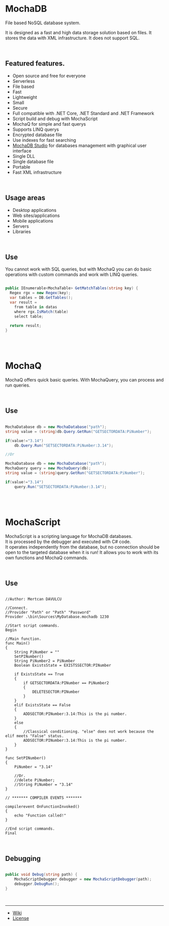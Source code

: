 # MochaDB
File based NoSQL database system.

It is designed as a fast and high data storage solution based on files.
It stores the data with XML infrastructure. It does not support SQL.

<br>

## Featured features.
- Open source and free for everyone
- Serverless
- File based
- Fast
- Lightweight
- Small
- Secure
- Full compatible with .NET Core, .NET Standard and .NET Framework
- Script build and debug with MochaScript
- MochaQ for simple and fast querys
- Supports LINQ querys
- Encrypted database file
- Use indexes for fast searching
- <a href="https://github.com/MertcanDavulcu/MochaDBStudio">MochaDB Studio</a> for databases management with graphical user interface
- Single DLL
- Single database file
- Portable
- Fast XML infrastructure

<br>

## Usage areas
- Desktop applications
- Web sites/applications
- Mobile applications
- Servers
- Libraries

<br>

## Use

You cannot work with SQL queries, but with MochaQ you can do basic operations with custom commands and work with LINQ queries.

```c#

public IEnumerable<MochaTable> GetMatchTables(string key) {
  Regex rgx = new Regex(key);
  var tables = DB.GetTables();
  var result =
    from table in datas
    where rgx.IsMatch(table)
    select table;
  
  return result;
}

```

<br><br>

# MochaQ
MochaQ offers quick basic queries. With MochaQuery, you can process and run queries.

<br>

## Use

```c#

MochaDatabase db = new MochaDatabase("path");
string value = (string)db.Query.GetRun("GETSECTORDATA:PiNumber");

if(value!="3.14")
    db.Query.Run("SETSECTORDATA:PiNumber:3.14");

//Or

MochaDatabase db = new MochaDatabase("path");
MochaQuery query = new MochaQuery(db);
string value = (string)query.GetRun("GETSECTORDATA:PiNumber");

if(value!="3.14")
    query.Run("SETSECTORDATA:PiNumber:3.14");

```

<br><br>

# MochaScript

MochaScript is a scripting language for MochaDB databases.<br>
It is processed by the debugger and executed with C# code.<br>
It operates independently from the database, but no connection should be open to the targeted database when it is run!
It allows you to work with its own functions and MochaQ commands.

<br>

## Use

```

//Author: Mertcan DAVULCU

//Connect.
//Provider "Path" or "Path" "Password"
Provider .\bin\Sources\MyDatabase.mochadb 1230

//Start script commands.
Begin

//Main function.
func Main()
{
    String PiNumber = ""
    SetPINumber()
    String PiNumber2 = PiNumber
    Boolean ExistsState = EXISTSSECTOR:PINumber

    if ExistsState == True
    {
        if GETSECTORDATA:PINumber == PiNumber2
        {
            DELETESECTOR:PINumber
        }
    }
    elif ExistsState == False
    {
        ADDSECTOR:PINumber:3.14:This is the pi number.
    }
    else
    {
        //Classical conditioning. "else" does not work because the elif meets "False" status.
        ADDSECTOR:PINumber:3.14:This is the pi number.
    }
}

func SetPINumber()
{
    PiNumber = "3.14"

    //Or.
    //delete PiNumber;
    //String PiNumber = "3.14"
}

// ******* COMPILER EVENTS *******

compilerevent OnFunctionInvoked()
{
    echo "Function called!"
}

//End script commands.
Final

```

<br>

## Debugging

```c#

public void Debug(string path) {
    MochaScriptDebugger debugger = new MochaScriptDebugger(path);
    debugger.DebugRun();
}

```
<br>

---

- <a href="https://github.com/MertcanDavulcu/MochaDB/wiki">Wiki</a>
- <a href="https://opensource.org/licenses/MIT">License<a/>
